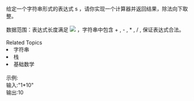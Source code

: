 <div>  给定一个字符串形式的表达式 s ，请你实现一个计算器并返回结果，除法向下取整。 </div> <div>  <br> </div> <div>  数据范围：表达式长度满足 <img src="https://www.nowcoder.com/equation?tex=1%20%5Cle%20%7Cs%7C%20%5Cle%2010%5E5%20%5C"> ，字符串中包含 + , - , * , / , 保证表达式合法。 </div><div><br></div><div><div>Related Topics</div><div><li>字符串</li><li>栈</li><li>基础数学</li></div></div><br>示例:<br>输入:"1*10"<br>输出:10
<br>